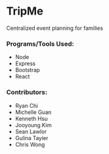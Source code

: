 # TripMe

Centralized event planning for families

### Programs/Tools Used:
* Node
* Express
* Bootstrap
* React

### Contributors:

- Ryan Chi
- Michelle Guan
- Kenneth Hsu
- Jooyoung Kim
- Sean Lawlor
- Gulina Tayier
- Chris Wong
